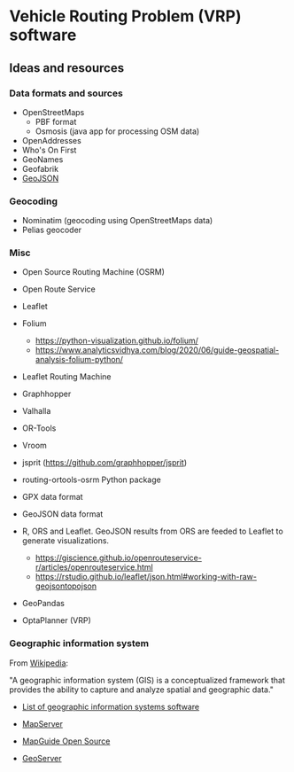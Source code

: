 # Vehicle Routing Problem (VRP) software

## Ideas and resources

### Data formats and sources

- OpenStreetMaps
  - PBF format
  - Osmosis (java app for processing OSM data)
- OpenAddresses
- Who's On First
- GeoNames
- Geofabrik
- [GeoJSON](https://en.wikipedia.org/wiki/GeoJSON)



### Geocoding

- Nominatim (geocoding using OpenStreetMaps data)
- Pelias geocoder



### Misc

- Open Source Routing Machine (OSRM)

- Open Route Service

- Leaflet 

- Folium 
  - https://python-visualization.github.io/folium/
  - https://www.analyticsvidhya.com/blog/2020/06/guide-geospatial-analysis-folium-python/

- Leaflet Routing Machine

- Graphhopper

- Valhalla

- OR-Tools

- Vroom

- jsprit (https://github.com/graphhopper/jsprit)

- routing-ortools-osrm Python package

- GPX data format

- GeoJSON data format 

- R, ORS and Leaflet. GeoJSON results from ORS are feeded to Leaflet to generate visualizations.
  - https://giscience.github.io/openrouteservice-r/articles/openrouteservice.html
  - https://rstudio.github.io/leaflet/json.html#working-with-raw-geojsontopojson

- GeoPandas

- OptaPlanner (VRP)


### Geographic information system

From [Wikipedia](https://en.wikipedia.org/wiki/Geographic_information_system):

"A geographic information system (GIS) is a conceptualized framework that provides the ability to capture and analyze spatial and geographic data."

- [List of geographic information systems software](https://en.wikipedia.org/wiki/List_of_geographic_information_systems_software)

- [MapServer](https://en.wikipedia.org/wiki/MapServer)

- [MapGuide Open Source](https://en.wikipedia.org/wiki/MapGuide_Open_Source)

- [GeoServer](https://en.wikipedia.org/wiki/GeoServer)


